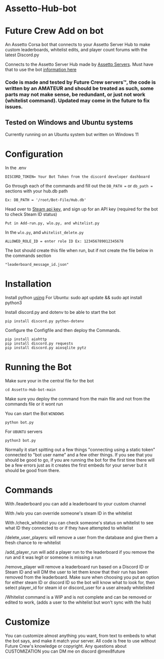 # Assetto-Hub-bot

# Future Crew Add on bot

An Assetto Corsa bot that connects to your Assetto Server Hub to make custom leaderboards, whitelist edits, and player count forums with the latest Discord.py

Connects to the Assetto Server Hub made by [Assetto Servers](https://assettoserver.org/patreon-docs/plugins/PatreonHubPlugin). Must have that to use the bot [information here](https://assettoserver.org/patreon-docs/assettoserver-hub/)

### Code is made and tested by Future Crew servers™, the code is written by an AMATEUR and should be treated as such, some parts may not make sense, be redundant, or just not work (whitelist command). Updated may come in the future to fix issues. 

## Tested on Windows and Ubuntu systems

Currently running on an Ubuntu system but written on Windows 11


# Configuration
In the .env
```
DISCORD_TOKEN= Your Bot Token from the discord developer dashboard
```
Go through each of the commands and fill out the ```DB_PATH =``` or ```db_path =``` sections with your hub.db path
```
Ex: DB_PATH = '/root/Bot-File/Hub.db'
```

Head over to [Steam api key](https://steamcommunity.com/dev/apikey), and sign up for an API key (required for the bot to check Steam ID status)
```
Put in Add-run.py, wlo.py, and whitelist.py
```

In the ``wlo.py``, and ``whitelist_delete.py``
```
ALLOWED_ROLE_ID = enter role ID Ex: 123456789012345678
```
The bot should create this file when run, but if not create the file below in the commands section
```
"leaderboard_message_id.json"
```

# Installation
Install python [using](https://www.python.org/downloads/) 
For Ubuntu: sudo apt update && sudo apt install python3

Install discord.py and dotenv to be able to start the bot
```
pip install discord.py python-dotenv
```

Configure the Configfile and then deploy the Commands.
```
pip install aiohttp
pip install discord.py requests
pip install discord.py aiosqlite pytz
```

# Running the Bot

Make sure your in the central file for the bot
```
cd Assetto-Hub-bot-main
```
Make sure you deploy the command from the main file and not from the commands file or it wont run

You can start the Bot `WINDOWS`
```
python bot.py
```

For `UBUNTU` servers
```
python3 bot.py
```

Normally it start spitting out a few things "connecting using a static token" connected to "bot user name" and a few other things. If you see that you should be good to go, if you are running the bot for the first time there will be a few errors just as it creates the first embeds for your server but it should be good from there.

# Commands
With /leaderboard you can add a leaderboard to your custom channel

With /wlo you can override someone's steam ID in the whitelist 

With /check_whitelist you can check someone's status on whitelist to see what ID they connected to or if they have attempted to whitelist

/delete_user_players: will remove a user from the database and give them a fresh chance to re-whitelist 

/add_player_run will add a player run to the leaderboard if you remove the run and it was legit or someone is missing a run

/remove_player will remove a leaderboard run based on a Discord ID or Steam ID and will DM the user to let them know that their run has been removed from the leaderboard. Make sure when choosing you put an option for either steam ID or discord ID so the bot will know what to look for, then select player_id for steam id or discord_user for a user already whitelisted

/Whitelist command is a WIP and is not complete and can be removed or edited to work, (adds a user to the whitelist but won't sync with the hub)


# Customize
You can customize almost anything you want, from text to embeds to what the bot says, and make it match your server. All code is free to use without Future Crew's knowledge or copyright. Any questions about CUSTOMIZATION you can DM me on discord @mex8future
